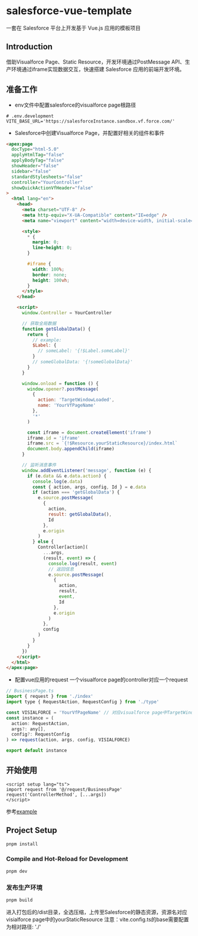 # salesforce-vue-template

一套在 Salesforce 平台上开发基于 Vue.js 应用的模板项目

## Introduction

借助Visualforce Page、Static Resource，开发环境通过PostMessage API、生产环境通过iframe实现数据交互，快速搭建 Salesforce 应用的前端开发环境。

## 准备工作

- env文件中配置salesforce的visualforce page根路径

```
# .env.development
VITE_BASE_URL='https://salesforceInstance.sandbox.vf.force.com/'
```

- Salesforce中创建Visualforce Page，并配置好相关的组件和事件

```html
<apex:page
  docType="html-5.0"
  applyHtmlTag="false"
  applyBodyTag="false"
  showHeader="false"
  sidebar="false"
  standardStylesheets="false"
  controller="YourController"
  showQuickActionVfHeader="false"
>
  <html lang="en">
    <head>
      <meta charset="UTF-8" />
      <meta http-equiv="X-UA-Compatible" content="IE=edge" />
      <meta name="viewport" content="width=device-width, initial-scale=1.0" />

      <style>
        * {
          margin: 0;
          line-height: 0;
        }

        #iframe {
          width: 100%;
          border: none;
          height: 100vh;
        }
      </style>
    </head>

    <script>
      window.Controller = YourController

      // 获取全局数据
      function getGlobalData() {
        return {
          // example:
          $Label: {
            // someLabel: '{!$Label.someLabel}'
          }
          // someGlobalData: '{!someGlobalData}'
        }
      }

      window.onload = function () {
        window.opener?.postMessage(
          {
            action: 'TargetWindowLoaded',
            name: 'YourVfPageName'
          },
          '*'
        )

        const iframe = document.createElement('iframe')
        iframe.id = 'iframe'
        iframe.src = `{!$Resource.yourStaticResource}/index.html`
        document.body.appendChild(iframe)
      }

      // 监听消息事件
      window.addEventListener('message', function (e) {
        if (e.data && e.data.action) {
          console.log(e.data)
          const { action, args, config, Id } = e.data
          if (action === 'getGlobalData') {
            e.source.postMessage(
              {
                action,
                result: getGlobalData(),
                Id
              },
              e.origin
            )
          } else {
            Controller[action](
              ...args,
              (result, event) => {
                console.log(result, event)
                // 返回信息
                e.source.postMessage(
                  {
                    action,
                    result,
                    event,
                    Id
                  },
                  e.origin
                )
              },
              config
            )
          }
        }
      })
    </script>
  </html>
</apex:page>
```

- 配置vue应用的request
  一个visualforce page的controller对应一个request

```js
// BusinessPage.ts
import { request } from './index'
import type { RequestAction, RequestConfig } from './type'

const VISIALFORCE = 'YourVfPageName' // 对应visualforce page中TargetWindowLoaded的name
const instance = (
  action: RequestAction,
  args?: any[],
  config?: RequestConfig
) => request(action, args, config, VISIALFORCE)

export default instance
```

## 开始使用

```vue
<script setup lang="ts">
import request from '@/request/BusinessPage'
request('ControllerMethod', [...args])
</script>
```

参考[example](https://github.com/o777o/salesforce-vue-template/src/request/message.ts)

## Project Setup

```sh
pnpm install
```

### Compile and Hot-Reload for Development

```sh
pnpm dev
```

### 发布生产环境

```sh
pnpm build
```

进入打包后的/dist目录，全选压缩，上传至Salesforce的静态资源，资源名对应visialforce page中的yourStaticResource
注意：vite.config.ts的base需要配置为相对路径: './'
